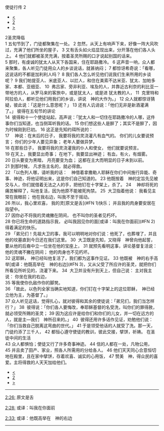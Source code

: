 ﻿





 使徒行传 2




* [<](bible/ACT01.md)
* [2](bible/ACT.md)
* [>](bible/ACT03.md)



 
2圣灵降临  
1 五旬节到了，门徒都聚集在一处。 
2 忽然，从天上有响声下来，好像一阵大风吹过，充满了他们所坐的屋子， 
3 又有舌头如火焰显现出来，分开落在他们各人头上。 
4 他们就都被圣灵充满，按着圣灵所赐的口才说起别国的话来。  
5 那时，有虔诚的犹太人从天下各国来，住在耶路撒冷。 
6 这声音一响，众人都来聚集，各人听见门徒用众人的乡谈说话，就甚纳闷； 
7 都惊讶希奇说：「看哪，这说话的不都是加利利人吗？ 
8 我们各人怎么听见他们说我们生来所用的乡谈呢？ 
9 我们帕提亚人、米底亚人、以拦人，和住在美索不达米亚、犹太、加帕多家、本都、亚细亚、 
10  弗吕家、旁非利亚、埃及的人，并靠近古利奈的利比亚一带地方的人，从罗马来的客旅中，或是犹太人，或是进 犹太教的人， 
11  克里特和阿拉伯人，都听见他们用我们的乡谈，讲说　神的大作为。」 
12 众人就都惊讶猜疑，彼此说：「这是什么意思呢？」 
13 还有人讥诮说：「他们无非是新酒灌满了。」 彼得在五旬节的讲论  
14  彼得和十一个使徒站起，高声说：「犹太人和一切住在耶路撒冷的人哪，这件事你们当知道，也当侧耳听我的话。 
15 你们想这些人是醉了；其实不是醉了，因为时候刚到巳初。 
16 这正是先知约珥所说的：  
17 　神说：在末后的日子， 我要将我的灵浇灌凡有血气的。 你们的儿女要说预言； 你们的少年人要见异象； 老年人要做异梦。  
18 在那些日子， 我要将我的灵浇灌我的仆人和使女， 他们就要说预言。  
19 在天上，我要显出奇事； 在地下，我要显出神迹； 有血，有火，有烟雾。  
20 日头要变为黑暗， 月亮要变为血； 这都在主大而明显的日子未到以前。  
21 到那时候， 凡求告主名的，就必得救。  
22 「以色列人哪，请听我的话：　神借着拿撒勒人耶稣在你们中间施行异能、奇事、神迹，将他证明出来，这是你们自己知道的。 
23 他既按着　神的定旨先见被交与人，你们就借着无法之人的手，把他钉在十字架上，杀了。 
24 　神却将死的痛苦解释了，叫他复活，因为他原不能被死拘禁。 
25  大卫指着他说： 我看见主常在我眼前； 他在我右边，叫我不至于摇动。  
26 所以，我心里欢喜， 我的灵[原文是舌](#FN
1)快乐； 并且我的肉身要安居在指望中。  
27 因你必不将我的灵魂撇在阴间， 也不叫你的圣者见朽坏。  
28 你已将生命的道路指示我， 必叫我因见你的面[或译：叫我在你面前](#FN
2) 得着满足的快乐。  
29 「弟兄们！先祖大卫的事，我可以明明地对你们说：他死了，也葬埋了，并且他的坟墓直到今日还在我们这里。 
30  大卫既是先知，又晓得　神曾向他起誓，要从他的后裔中立一位坐在他的宝座上， 
31 就预先看明这事，讲论基督复活说： 他的灵魂不撇在阴间； 他的肉身也不见朽坏。  
32 这耶稣，　神已经叫他复活了，我们都为这事作见证。 
33 他既被　神的右手高举[或译：他既高举在　神的右边](#FN
3)，又从父受了所应许的圣灵，就把你们所看见所听见的，浇灌下来。 
34  大卫并没有升到天上，但自己说： 主对我主说： 你坐在我的右边，  
35 等我使你仇敌作你的脚凳。  
36 「故此，以色列全家当确实地知道，你们钉在十字架上的这位耶稣，　神已经立他为主，为基督了。」  
37 众人听见这话，觉得扎心，就对彼得和其余的使徒说：「弟兄们，我们当怎样行？」 
38  彼得说：「你们各人要悔改，奉耶稣基督的名受洗，叫你们的罪得赦，就必领受所赐的圣灵； 
39 因为这应许是给你们和你们的儿女，并一切在远方的人，就是主—我们　神所召来的。」 
40  彼得还用许多话作见证，劝勉他们说：「你们当救自己脱离这弯曲的世代。」 
41 于是领受他话的人就受了洗。那一天，门徒约添了三千人， 
42 都恒心遵守使徒的教训，彼此交接，擘饼，祈祷。 在圣徒中间的生活  
43 众人都惧怕；使徒又行了许多奇事神迹。 
44 信的人都在一处，凡物公用， 
45 并且卖了田产、家业，照各人所需用的分给各人。 
46 他们天天同心合意恒切地在殿里，且在家中擘饼，存着欢喜、诚实的心用饭， 
47 赞美　神，得众民的喜爱。主将得救的人天天加给他们。 
* [<](bible/ACT01.md)
* [2](bible/ACT.md)
* [>](bible/ACT03.md)





---


[2:26:](#V26)
原文是舌


[2:28:](#V28)
或译：叫我在你面前


[2:33:](#V33)
或译：他既高举在　神的右边




---









